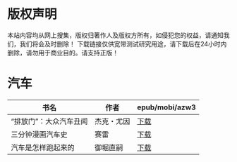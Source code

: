 # 版权声明

本站内容均从网上搜集，版权归著作人及版权方所有，如侵犯您的权益，请通知我们，我们将会及时删除！ 下载链接仅供宽带测试研究用途，请下载后在24小时内删除，请勿用于商业目的。请支持正版！

# 汽车

| 书名 | 作者 | epub/mobi/azw3 |
| --- | --- | --- |
| “排放门”：大众汽车丑闻 | 杰克・尤因 | [下载](https://url89.ctfile.com/f/31084289-1357002769-31400d?p=8866) |
| 三分钟漫画汽车史 | 赛雷 | [下载](https://url89.ctfile.com/f/31084289-1357049047-18c707?p=8866) |
| 汽车是怎样跑起来的 | 御堀直嗣 | [下载](https://url89.ctfile.com/f/31084289-1357013170-8e1445?p=8866) |
